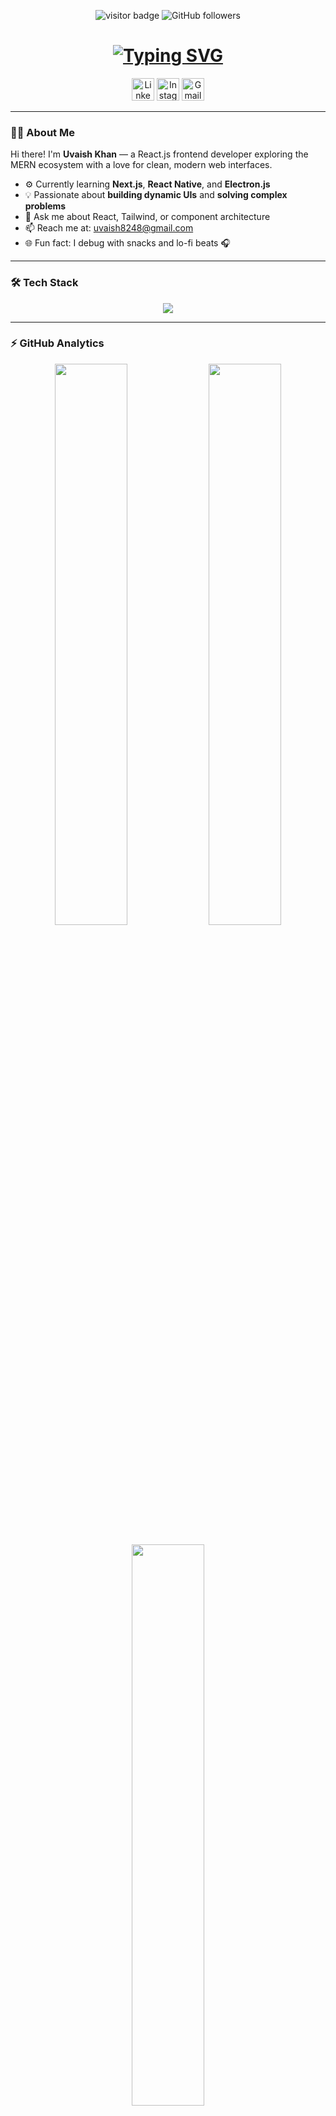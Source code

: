 <!-- Profile Visitor & Followers -->
<p align="center">
  <img src="https://visitor-badge.laobi.icu/badge?page_id=UvaishKhan7.UvaishKhan7" alt="visitor badge" />
  <img src="https://img.shields.io/github/followers/UvaishKhan7?color=green&logo=github&style=flat-square" alt="GitHub followers" />
</p>

<!-- Typing SVG -->
<h1 align="center">
  <a href="https://git.io/typing-svg">
    <img src="https://readme-typing-svg.herokuapp.com?font=Fira+Code&size=30&pause=1000&color=00C3FF&center=true&vCenter=true&width=600&lines=Hello+there!+👋;I'm+Uvaish+Khan;A+Passionate+Frontend+Web+Developer;Learning+MERN+%7C+Next.js+%7C+React+Native+%7C+Electron" alt="Typing SVG" />
  </a>
</h1>

<!-- Socials -->
<p align="center">
  <a href="https://www.linkedin.com/in/UvaishKhan7/"><img src="https://skillicons.dev/icons?i=linkedin" width="36" height="36" alt="LinkedIn"/></a>
  <a href="https://www.instagram.com/uvaish.khan/"><img src="https://skillicons.dev/icons?i=instagram" width="36" height="36" alt="Instagram"/></a>
  <a href="mailto:uvaish8248@gmail.com"><img src="https://skillicons.dev/icons?i=gmail" width="36" height="36" alt="Gmail"/></a>
</p>

---

### 👨‍💻 About Me

Hi there! I'm **Uvaish Khan** — a React.js frontend developer exploring the MERN ecosystem with a love for clean, modern web interfaces.

- ⚙️ Currently learning **Next.js**, **React Native**, and **Electron.js**
- 💡 Passionate about **building dynamic UIs** and **solving complex problems**
- 💬 Ask me about React, Tailwind, or component architecture
- 📫 Reach me at: [uvaish8248@gmail.com](mailto:uvaish8248@gmail.com)
- 🌐 Fun fact: I debug with snacks and lo-fi beats 🎧

---

### 🛠️ Tech Stack

<p align="center">
  <img src="https://skillicons.dev/icons?i=html,css,js,ts,react,nextjs,nodejs,express,mongodb,tailwind,materialui,git,github,vscode,figma" />
</p>

---

### ⚡ GitHub Analytics

<div align="center">

<img width="48%" src="https://github-readme-stats.vercel.app/api?username=UvaishKhan7&show_icons=true&theme=radical&count_private=true&hide_border=true" />
<img width="48%" src="https://github-readme-streak-stats.herokuapp.com?user=UvaishKhan7&theme=radical&hide_border=true" />

</div>

<br>

<div align="center">
  <img width="48%" src="https://github-readme-stats.vercel.app/api/top-langs/?username=UvaishKhan7&layout=compact&langs_count=8&theme=radical&hide_border=true" />
</div>

---

### 📊 Contribution Graph

<p align="center">
  <img src="https://github-readme-activity-graph.vercel.app/graph?username=UvaishKhan7&theme=react-dark&hide_border=true&area=true" alt="GitHub Activity Graph" />
</p>

---

### 🥋 Codewars Stats

<p align="center">
  <img src="https://www.codewars.com/users/UvaishKhan7/badges/large" alt="Codewars Badge" />
</p>

---

### 🎯 Current Goals

- Master **Next.js 14 app router** and **server actions**
- Build my first **Electron desktop app**
- Contribute to **open-source MERN projects**
- Create reusable React component libraries

---

### 💬 Quote of the Day

> *“Code is like humor. When you have to explain it, it’s bad.”* – Cory House

---

<p align="center">
  <i>“Thanks for stopping by! If you like my work, consider starring some repos 🌟”</i>
</p>
